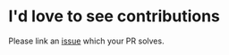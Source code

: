 # I'd love to see contributions

Please link an [issue](https://github.com/katras/chronos/issues) which your PR solves.
